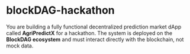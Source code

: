 # blockDAG-hackathon
You are building a fully functional decentralized prediction market dApp called **AgriPredictX** for a hackathon.   The system is deployed on the **BlockDAG ecosystem** and must interact directly with the blockchain, not mock data.
